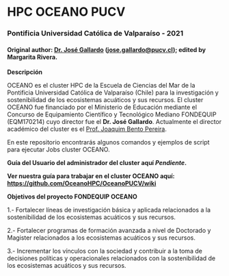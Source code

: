 # HPC OCEANO PUCV
### Pontificia Universidad Católica de Valparaíso - 2021
#### Original author: [Dr. José Gallardo](https://github.com/DrJoseGallardo) (jose.gallardo@pucv.cl); edited by Margarita Rivera.

**Descripción**

OCEANO es el cluster HPC de la Escuela de Ciencias del Mar de la Pontificia Universidad Católica de Valparaíso (Chile) para la investigación y sostenibilidad de los ecosistemas acuáticos y sus recursos. El cluster OCEANO fue financiado por el Ministerio de Educación mediante el Concurso de Equipamiento Científico y Tecnológico Mediano FONDEQUIP (EQM170214) cuyo director fue el **Dr. José Gallardo**. Actualmente el director académico del cluster es el [Prof. Joaquim Bento Pereira](https://github.com/jpbento).

En este repositorio encontrarás algunos comandos y ejemplos de script para ejecutar Jobs cluster OCEANO.

**Guía del Usuario del administrador del cluster aquí *Pendiente*.**

**Ver nuestra guía para trabajar en el cluster OCEANO aquí: https://github.com/OceanoHPC/OceanoPUCV/wiki**

**Objetivos del proyecto FONDEQUIP OCEANO**  

1.- Fortalecer líneas de investigación básica y aplicada relacionados a la sostenibilidad de los ecosistemas acuáticos y sus recursos.

2.- Fortalecer programas de formación avanzada a nivel de Doctorado y Magister relacionados a los ecosistemas acuáticos y sus recursos.

3.- Incrementar los vínculos con la sociedad y contribuir a la toma de decisiones políticas y operacionales relacionados con la sostenibilidad de los ecosistemas acuáticos y sus recursos.




